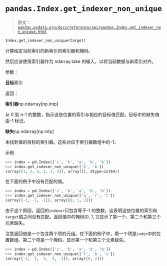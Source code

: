 # `pandas.Index.get_indexer_non_unique`

> 原文：[`pandas.pydata.org/docs/reference/api/pandas.Index.get_indexer_non_unique.html`](https://pandas.pydata.org/docs/reference/api/pandas.Index.get_indexer_non_unique.html)

```py
Index.get_indexer_non_unique(target)
```

计算给定当前索引的新索引的索引器和掩码。

然后应该使用索引器作为 ndarray.take 的输入，以将当前数据与新索引对齐。

参数：

**目标**索引

返回：

**索引器**np.ndarray[np.intp]

从 0 到 n-1 的整数，指示这些位置的索引与相应的目标值匹配。目标中的缺失值由-1 标记。

**缺失**np.ndarray[np.intp]

未找到值的目标的索引器。这些对应于索引器数组中的-1。

示例

```py
>>> index = pd.Index(['c', 'b', 'a', 'b', 'b'])
>>> index.get_indexer_non_unique(['b', 'b'])
(array([1, 3, 4, 1, 3, 4]), array([], dtype=int64)) 
```

在下面的例子中没有匹配的值。

```py
>>> index = pd.Index(['c', 'b', 'a', 'b', 'b'])
>>> index.get_indexer_non_unique(['q', 'r', 't'])
(array([-1, -1, -1]), array([0, 1, 2])) 
```

由于这个原因，返回的`indexer`只包含等于-1 的整数。这表明这些位置的索引和`target`值之间没有匹配。返回值中的掩码[0, 1, 2]显示了第一个、第二个和第三个元素缺失。

注意返回值是一个包含两个项的元组。在下面的例子中，第一个项是`index`中的位置数组。第二个项是一个掩码，显示第一个和第三个元素缺失。

```py
>>> index = pd.Index(['c', 'b', 'a', 'b', 'b'])
>>> index.get_indexer_non_unique(['f', 'b', 's'])
(array([-1,  1,  3,  4, -1]), array([0, 2])) 
```
